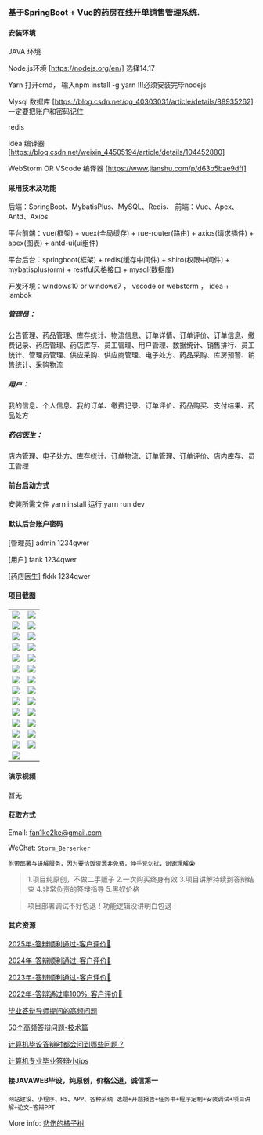 ### 基于SpringBoot + Vue的药房在线开单销售管理系统.

#### 安装环境

JAVA 环境 

Node.js环境 [https://nodejs.org/en/] 选择14.17

Yarn 打开cmd， 输入npm install -g yarn !!!必须安装完毕nodejs

Mysql 数据库 [https://blog.csdn.net/qq_40303031/article/details/88935262] 一定要把账户和密码记住

redis

Idea 编译器 [https://blog.csdn.net/weixin_44505194/article/details/104452880]

WebStorm OR VScode 编译器 [https://www.jianshu.com/p/d63b5bae9dff]

#### 采用技术及功能

后端：SpringBoot、MybatisPlus、MySQL、Redis、
前端：Vue、Apex、Antd、Axios

平台前端：vue(框架) + vuex(全局缓存) + rue-router(路由) + axios(请求插件) + apex(图表)  + antd-ui(ui组件)

平台后台：springboot(框架) + redis(缓存中间件) + shiro(权限中间件) + mybatisplus(orm) + restful风格接口 + mysql(数据库)

开发环境：windows10 or windows7 ， vscode or webstorm ， idea + lambok

##### 管理员：
公告管理、药品管理、库存统计、物流信息、订单详情、订单评价、订单信息、缴费记录、药店管理、药店库存、员工管理、用户管理、数据统计、销售排行、员工统计、管理员管理、供应采购、供应商管理、电子处方、药品采购、库房预警、销售统计、采购物流

##### 用户：
我的信息、个人信息、我的订单、缴费记录、订单评价、药品购买、支付结果、药品处方

##### 药店医生：
店内管理、电子处方、库存统计、订单物流、订单管理、订单评价、店内库存、员工管理

#### 前台启动方式
安装所需文件 yarn install 
运行 yarn run dev

#### 默认后台账户密码
[管理员]
admin
1234qwer

[用户]
fank
1234qwer

[药店医生]
fkkk
1234qwer
#### 项目截图

|  |  |
|---------------------|---------------------|
| ![](https://fank-bucket-oss.oss-cn-beijing.aliyuncs.com/img/1736727393476.png) | ![](https://fank-bucket-oss.oss-cn-beijing.aliyuncs.com/img/1736727550883.png) |
| ![](https://fank-bucket-oss.oss-cn-beijing.aliyuncs.com/img/1736727384092.png) | ![](https://fank-bucket-oss.oss-cn-beijing.aliyuncs.com/img/1736727521780.png) |
| ![](https://fank-bucket-oss.oss-cn-beijing.aliyuncs.com/img/1736727371419.png) | ![](https://fank-bucket-oss.oss-cn-beijing.aliyuncs.com/img/1736727514515.png) |
| ![](https://fank-bucket-oss.oss-cn-beijing.aliyuncs.com/img/1736727332742.png) | ![](https://fank-bucket-oss.oss-cn-beijing.aliyuncs.com/img/1736727506587.png) |
| ![](https://fank-bucket-oss.oss-cn-beijing.aliyuncs.com/img/1736727691571.png) | ![](https://fank-bucket-oss.oss-cn-beijing.aliyuncs.com/img/1736727495250.png) |
| ![](https://fank-bucket-oss.oss-cn-beijing.aliyuncs.com/img/1736727680883.png) | ![](https://fank-bucket-oss.oss-cn-beijing.aliyuncs.com/img/1736727487174.png) |
| ![](https://fank-bucket-oss.oss-cn-beijing.aliyuncs.com/img/1736727649083.png) | ![](https://fank-bucket-oss.oss-cn-beijing.aliyuncs.com/img/1736727473995.png) |
| ![](https://fank-bucket-oss.oss-cn-beijing.aliyuncs.com/img/1736727631042.png) | ![](https://fank-bucket-oss.oss-cn-beijing.aliyuncs.com/img/1736727456465.png) |
| ![](https://fank-bucket-oss.oss-cn-beijing.aliyuncs.com/img/1736727606844.png) | ![](https://fank-bucket-oss.oss-cn-beijing.aliyuncs.com/img/1736727444948.png) |
| ![](https://fank-bucket-oss.oss-cn-beijing.aliyuncs.com/img/1736727591795.png) | ![](https://fank-bucket-oss.oss-cn-beijing.aliyuncs.com/img/1736727437077.png) |
| ![](https://fank-bucket-oss.oss-cn-beijing.aliyuncs.com/img/1736727583084.png) | ![](https://fank-bucket-oss.oss-cn-beijing.aliyuncs.com/img/1736727418948.png) |
| ![](https://fank-bucket-oss.oss-cn-beijing.aliyuncs.com/img/1736727574101.png) | ![](https://fank-bucket-oss.oss-cn-beijing.aliyuncs.com/img/1736727410852.png) |
| ![](https://fank-bucket-oss.oss-cn-beijing.aliyuncs.com/img/1736727567429.png) | ![](https://fank-bucket-oss.oss-cn-beijing.aliyuncs.com/img/1736727403702.png) |
| ![](https://fank-bucket-oss.oss-cn-beijing.aliyuncs.com/work/936e9baf53eb9a217af4f89c616dc19.png) |


#### 演示视频

暂无

#### 获取方式

Email: fan1ke2ke@gmail.com

WeChat: `Storm_Berserker`

`附带部署与讲解服务，因为要恰饭资源非免费，伸手党勿扰，谢谢理解😭`

> 1.项目纯原创，不做二手贩子 2.一次购买终身有效 3.项目讲解持续到答辩结束 4.非常负责的答辩指导 5.黑奴价格

> 项目部署调试不好包退！功能逻辑没讲明白包退！

#### 其它资源

[2025年-答辩顺利通过-客户评价🍜](https://berserker287.github.io/2025/06/18/2025%E5%B9%B4%E7%AD%94%E8%BE%A9%E9%A1%BA%E5%88%A9%E9%80%9A%E8%BF%87/)

[2024年-答辩顺利通过-客户评价👻](https://berserker287.github.io/2024/06/06/2024%E5%B9%B4%E7%AD%94%E8%BE%A9%E9%A1%BA%E5%88%A9%E9%80%9A%E8%BF%87/)

[2023年-答辩顺利通过-客户评价🐢](https://berserker287.github.io/2023/06/14/2023%E5%B9%B4%E7%AD%94%E8%BE%A9%E9%A1%BA%E5%88%A9%E9%80%9A%E8%BF%87/)

[2022年-答辩通过率100%-客户评价🐣](https://berserker287.github.io/2022/05/25/%E9%A1%B9%E7%9B%AE%E4%BA%A4%E6%98%93%E8%AE%B0%E5%BD%95/)

[毕业答辩导师提问的高频问题](https://berserker287.github.io/2023/06/13/%E6%AF%95%E4%B8%9A%E7%AD%94%E8%BE%A9%E5%AF%BC%E5%B8%88%E6%8F%90%E9%97%AE%E7%9A%84%E9%AB%98%E9%A2%91%E9%97%AE%E9%A2%98/)

[50个高频答辩问题-技术篇](https://berserker287.github.io/2023/06/13/50%E4%B8%AA%E9%AB%98%E9%A2%91%E7%AD%94%E8%BE%A9%E9%97%AE%E9%A2%98-%E6%8A%80%E6%9C%AF%E7%AF%87/)

[计算机毕设答辩时都会问到哪些问题？](https://www.zhihu.com/question/31020988)

[计算机专业毕业答辩小tips](https://zhuanlan.zhihu.com/p/145911029)

#### 接JAVAWEB毕设，纯原创，价格公道，诚信第一

`网站建设、小程序、H5、APP、各种系统 选题+开题报告+任务书+程序定制+安装调试+项目讲解+论文+答辩PPT`

More info: [悲伤的橘子树](https://berserker287.github.io/)
